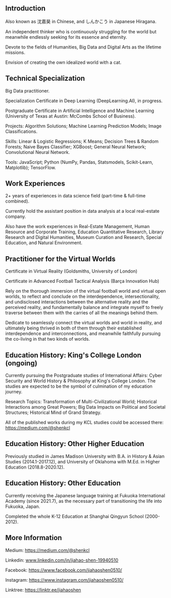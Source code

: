 ## Introduction

Also known as 沈嘉昊 in Chinese, and しんかこう in Japanese Hiragana. 

An independent thinker who is continuously struggling for the world but meanwhile endlessly seeking for its essence and eternity. 

Devote to the fields of Humanities, Big Data and Digital Arts as the lifetime missions. 

Envision of creating the own idealized world with a cat. 

## Technical Specialization

Big Data practitioner. 

Specialization Certificate in Deep Learning (DeepLearning.AI), in progress.

Postgraduate Certificate in Artificial Intelligence and Machine Learning (University of Texas at Austin: McCombs School of Business).

Projects: Algorithm Solutions; Machine Learning Prediction Models; Image Classifications.

Skills: Linear & Logistic Regressions; K Means; Decision Trees & Random Forests; Naive Bayes Classifier; XGBoost; General Neural Network; Convolutional Neural Network.

Tools: JavaScript; Python (NumPy, Pandas, Statsmodels, Scikit-Learn, Matplotlib); TensorFlow.

## Work Experiences
2+ years of experiences in data science field (part-time & full-time combined).

Currently hold the assistant position in data analysis at a local real-estate company. 

Also have the work experiences in Real-Estate Management, Human Resource and Corporate Training, Education Quantitative Research, Library Research and Digital Humanities, Museum Curation and Research, Special Education, and Natural Environment.

## Practitioner for the Virtual Worlds
Certificate in Virtual Reality (Goldsmiths, University of London)

Certificate in Advanced Football Tactical Analysis (Barça Innovation Hub)

Rely on the thorough immersion of the virtual football world and virtual open worlds, to reflect and conclude on the interdependence, intersectionality, and undisclosed interactions between the alternative reality and the perceived reality, and fundamentally balance and integrate myself to freely traverse between them with the carries of all the meanings behind them. 

Dedicate to seamlessly connect the virtual worlds and world in reality, and ultimately being thrived in both of them through their established interdependence and interconnections, and meanwhile faithfully pursuing the co-living in that two kinds of worlds.

## Education History: King's College London (ongoing)
Currently pursuing the Postgraduate studies of 
International Affairs: Cyber Security and World History & Philosophy at King's College London.
The studies are expected to be the symbol of culmination of my education journey. 

Research Topics: Transformation of Multi-Civilizational World; Historical Interactions among Great Powers; Big Data Impacts on Political and Societal Structures;
Historical Mind of Grand Strategy.

All of the published works during my KCL studies could be accessed there: https://medium.com/@shenkcl

## Education History: Other Higher Education

Previously studied in James Madison University with B.A. in History & Asian Studies (2014.1-2017.12), and University of Oklahoma with M.Ed. in Higher Education (2018.8-2020.12).

## Education History: Other Education
Currently receiving the Japanese language training at Fukuoka International Academy (since 2021.7), as the necessary part of transitioning the life into Fukuoka, Japan. 

Completed the whole K-12 Education at Shanghai Qingyun School (2000-2012).


## More Information

Medium:  https://medium.com/@shenkcl

Linkedin: www.linkedin.com/in/jiahao-shen-19940510

Facebook: https://www.facebook.com/jiahaoshen0510/

Instagram: https://www.instagram.com/jiahaoshen0510/

Linktree: https://linktr.ee/jiahaoshen
